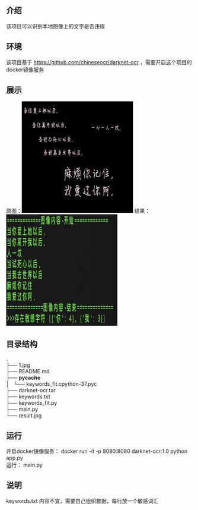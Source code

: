 ## 介绍
该项目可以识别本地图像上的文字是否违规  
## 环境
该项目基于 https://github.com/chineseocr/darknet-ocr ，需要开启这个项目的docker镜像服务  
## 展示
原图：<img src="https://github.com/yfq512/ImageReview-SensitiveWordDetection/blob/master/1.jpg" width="300" height="300" >
结果：<img src="https://github.com/yfq512/ImageReview-SensitiveWordDetection/blob/master/result.jpg" width="300" height="300" >
## 目录结构
.  
├── 1.jpg  
├── README.md  
├── __pycache__  
│   └── keywords_fit.cpython-37.pyc  
├── darknet-ocr.tar  
├── keywords.txt  
├── keywords_fit.py  
├── main.py  
└── result.jpg  
## 运行
开启docker镜像服务： docker run -it -p 8080:8080 darknet-ocr:1.0 python app.py  
运行： main.py  
## 说明
keywords.txt 内容不宜，需要自己组织数据，每行放一个敏感词汇  

